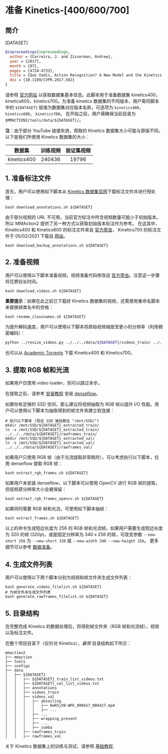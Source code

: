 # 准备 Kinetics-[400/600/700]

## 简介

[DATASET]

```BibTeX
@inproceedings{inproceedings,
  author = {Carreira, J. and Zisserman, Andrew},
  year = {2017},
  month = {07},
  pages = {4724-4733},
  title = {Quo Vadis, Action Recognition? A New Model and the Kinetics Dataset},
  doi = {10.1109/CVPR.2017.502}
}
```

请参照 [官方网站](https://deepmind.com/research/open-source/open-source-datasets/kinetics/) 以获取数据集基本信息。此脚本用于准备数据集 kinetics400，kinetics600，kinetics700。为准备 kinetics 数据集的不同版本，用户需将脚本中的 `${DATASET}` 赋值为数据集对应版本名称，可选项为 `kinetics400`，`kinetics600`， `kinetics700`。
在开始之前，用户需确保当前目录为 `$MMACTION2/tools/data/${DATASET}/`。

**注**：由于部分 YouTube 链接失效，爬取的 Kinetics 数据集大小可能与原版不同。以下是我们所使用 Kinetics 数据集的大小：

| 数据集 | 训练视频 | 验证集视频 |
| :-----:|:---------:|:-------:|
| kinetics400 | 240436 | 19796 |

## 1. 准备标注文件

首先，用户可以使用如下脚本从 [Kinetics 数据集官网](https://deepmind.com/research/open-source/open-source-datasets/kinetics/)下载标注文件并进行预处理：

```shell
bash download_annotations.sh ${DATASET}
```

由于部分视频的 URL 不可用，当前官方标注中所含视频数量可能小于初始版本。所以 MMAction2 提供了另一种方式以获取初始版本标注作为参考。
在这其中，Kinetics400 和 Kinetics600 的标注文件来自 [官方爬虫](https://github.com/activitynet/ActivityNet/tree/199c9358907928a47cdfc81de4db788fddc2f91d/Crawler/Kinetics/data)，
Kinetics700 的标注文件于 05/02/2021 下载自 [网站](https://deepmind.com/research/open-source/open-source-datasets/kinetics/)。

```shell
bash download_backup_annotations.sh ${DATASET}
```

## 2. 准备视频

用户可以使用以下脚本准备视频，视频准备代码修改自 [官方爬虫](https://github.com/activitynet/ActivityNet/tree/master/Crawler/Kinetics)。注意这一步骤将花费较长时间。

```shell
bash download_videos.sh ${DATASET}
```

**重要提示**：如果在此之前已下载好 Kinetics 数据集的视频，还需使用重命名脚本来替换掉类名中的空格：

```shell
bash rename_classnames.sh ${DATASET}
```

为提升解码速度，用户可以使用以下脚本将原始视频缩放至更小的分辨率（利用稠密编码）：

```bash
python ../resize_videos.py ../../../data/${DATASET}/videos_train/ ../../../data/${DATASET}/videos_train_256p_dense_cache --dense --level 2
```

也可以从 [Academic Torrents](https://academictorrents.com/details/184d11318372f70018cf9a72ef867e2fb9ce1d26) 下载 Kinetics400 和 Kinetics700。

## 3. 提取 RGB 帧和光流

如果用户仅使用 video loader，则可以跳过本步。

在提取之前，请参考 [安装教程](/docs_zh_CN/install.md) 安装 [denseflow](https://github.com/open-mmlab/denseflow)。

如果你有足够的 SSD 空间，那么建议将视频抽取为 RGB 帧以提升 I/O 性能。用户可以使用以下脚本为抽取得到的帧文件夹建立软连接：

```shell
# 执行以下脚本 (假设 SSD 被挂载在 "/mnt/SSD/")
mkdir /mnt/SSD/${DATASET}_extracted_train/
ln -s /mnt/SSD/${DATASET}_extracted_train/ ../../../data/${DATASET}/rawframes_train/
mkdir /mnt/SSD/${DATASET}_extracted_val/
ln -s /mnt/SSD/${DATASET}_extracted_val/ ../../../data/${DATASET}/rawframes_val/
```

如果用户只使用 RGB 帧（由于光流提取非常耗时），可以考虑执行以下脚本，仅用 denseflow 提取 RGB 帧：

```shell
bash extract_rgb_frames.sh ${DATASET}
```

如果用户未安装 denseflow，以下脚本可以使用 OpenCV 进行 RGB 帧的提取，但视频原分辨率大小会被保留：

```shell
bash extract_rgb_frames_opencv.sh ${DATASET}
```

如果同时需要 RGB 帧和光流，可使用如下脚本抽帧：

```shell
bash extract_frames.sh ${DATASET}
```

以上的命令生成短边长度为 256 的 RGB 帧和光流帧。如果用户需要生成短边长度为 320 的帧 (320p)，或是固定分辨率为 340 x 256 的帧，可改变参数 `--new-short 256` 为 `--new-short 320` 或 `--new-width 340 --new-height 256`。
更多细节可以参考 [数据准备](/docs_zh_CN/data_preparation.md)。

## 4. 生成文件列表

用户可以使用以下两个脚本分别为视频和帧文件夹生成文件列表：

```shell
bash generate_videos_filelist.sh ${DATASET}
# 为帧文件夹生成文件列表
bash generate_rawframes_filelist.sh ${DATASET}
```

## 5. 目录结构

在完整完成 Kinetics 的数据处理后，将得到帧文件夹（RGB 帧和光流帧），视频以及标注文件。

在整个项目目录下（仅针对 Kinetics），*最简* 目录结构如下所示：

```
mmaction2
├── mmaction
├── tools
├── configs
├── data
│   ├── ${DATASET}
│   │   ├── ${DATASET}_train_list_videos.txt
│   │   ├── ${DATASET}_val_list_videos.txt
│   │   ├── annotations
│   │   ├── videos_train
│   │   ├── videos_val
│   │   │   ├── abseiling
│   │   │   │   ├── 0wR5jVB-WPk_000417_000427.mp4
│   │   │   │   ├── ...
│   │   │   ├── ...
│   │   │   ├── wrapping_present
│   │   │   ├── ...
│   │   │   ├── zumba
│   │   ├── rawframes_train
│   │   ├── rawframes_val

```

关于 Kinetics 数据集上的训练与测试，请参照 [基础教程](/docs_zh_CN/getting_started.md).

